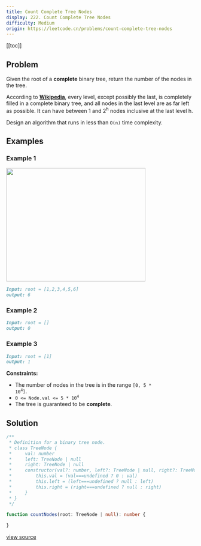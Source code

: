 ```yaml
---
title: Count Complete Tree Nodes
display: 222. Count Complete Tree Nodes
difficulty: Medium
origin: https://leetcode.cn/problems/count-complete-tree-nodes
---
```


[[toc]]

## Problem

Given the root of a **complete** binary tree, return the number of the nodes in the tree.

According to **<a href="http://en.wikipedia.org/wiki/Binary_tree#Types_of_binary_trees" target="_blank">Wikipedia</a>**, every level, except possibly the last, is completely filled in a complete binary tree, and all nodes in the last level are as far left as possible. It can have between 1 and 2<sup>h</sup> nodes inclusive at the last level h.

Design an algorithm that runs in less than `O(n)` time complexity.

## Examples

### Example 1

<img alt="" src="https://assets.leetcode.com/uploads/2021/01/14/complete.jpg" style="width: 372px; height: 302px;" />

```md
Input: root = [1,2,3,4,5,6]
output: 6
```

### Example 2

```md
Input: root = []
output: 0
```

### Example 3

```md
Input: root = [1]
output: 1
```

**Constraints:**

- The number of nodes in the tree is in the range <code>[0, 5 * 10<sup>4</sup>]</code>.
- <code>0 &lt;= Node.val &lt;= 5 * 10<sup>4</sup></code>
- The tree is guaranteed to be **complete**.

## Solution

```ts
/**
 * Definition for a binary tree node.
 * class TreeNode {
 *     val: number
 *     left: TreeNode | null
 *     right: TreeNode | null
 *     constructor(val?: number, left?: TreeNode | null, right?: TreeNode | null) {
 *         this.val = (val===undefined ? 0 : val)
 *         this.left = (left===undefined ? null : left)
 *         this.right = (right===undefined ? null : right)
 *     }
 * }
 */

function countNodes(root: TreeNode | null): number {

}
```

[view source](https://leetcode.cn/problems/count-complete-tree-nodes)
